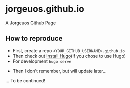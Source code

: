 # jorgeuos.github.io

A Jorgeuos Github Page

## How to reproduce

- First, create a repo `<YOUR_GITHUB_USERNAME>.github.io`
- Then check out [Install Hugo](/install-hugo.md)(If you chose to use Hugo)
- For development `hugo serve`

* Then I don't remember, but will update later...

... To be continued!
